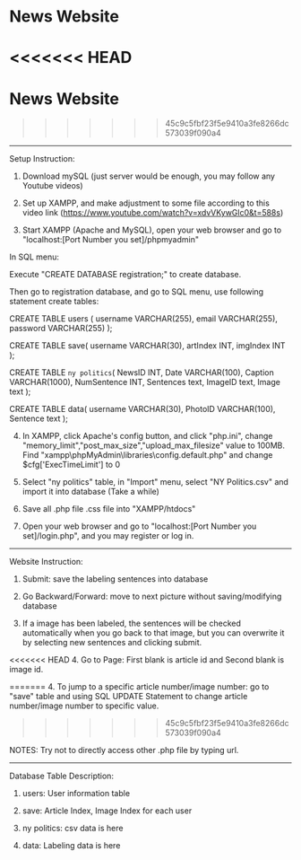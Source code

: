# News Website
<<<<<<< HEAD
=======
# News Website
>>>>>>> 45c9c5fbf23f5e9410a3fe8266dc573039f090a4
--------------------------------------------------------------------------------------------------
Setup Instruction:

1. Download mySQL (just server would be enough, you may follow any Youtube videos)

2. Set up XAMPP, and make adjustment to some file according to this video link (https://www.youtube.com/watch?v=xdvVKywGlc0&t=588s)

3. Start XAMPP (Apache and MySQL), open your web browser and go to "localhost:[Port Number you set]/phpmyadmin"

In SQL menu:

Execute "CREATE DATABASE registration;"  to create database.

Then go to registration database, and go to SQL menu, use following statement create tables:

CREATE TABLE users (
    username VARCHAR(255),
    email VARCHAR(255),
    password VARCHAR(255)
);

CREATE TABLE save(
	username VARCHAR(30),
	artIndex INT,
	imgIndex INT
);

CREATE TABLE `ny politics`(
	NewsID INT,
	Date VARCHAR(100),
	Caption VARCHAR(1000),
	NumSentence INT,
	Sentences text,
	ImageID text,
	Image text
);

CREATE TABLE data(
	username VARCHAR(30),
	PhotoID VARCHAR(100),
	Sentence text
);

4. In XAMPP, click Apache's config button, and click "php.ini", change "memory_limit","post_max_size","upload_max_filesize" value to 100MB.
   Find "xampp\phpMyAdmin\libraries\config.default.php" and change $cfg['ExecTimeLimit'] to 0
	
5. Select "ny politics" table, in "Import" menu, select "NY Politics.csv" and import it into database (Take a while)

6. Save all .php file .css file into "XAMPP/htdocs"

7. Open your web browser and go to "localhost:[Port Number you set]/login.php", and you may register or log in.


------------------------------------------------------------------------------------------------------------
Website Instruction:
1. Submit: save the labeling sentences into database

2. Go Backward/Forward: move to next picture without saving/modifying database

3. If a image has been labeled, the sentences will be checked automatically when you go back to that image, but you can overwrite it by selecting new sentences and clicking submit.

<<<<<<< HEAD
4. Go to Page: First blank is article id and Second blank is image id.


=======
4. To jump to a specific article number/image number: go to "save" table and using SQL UPDATE Statement to change article number/image number to specific value.
>>>>>>> 45c9c5fbf23f5e9410a3fe8266dc573039f090a4

NOTES: Try not to directly access other .php file by typing url.


-------------------------------------------------------------------------------------------------------------
Database Table Description:
1. users: User information table

2. save: Article Index, Image Index for each user

3. ny politics: csv data is here

4. data: Labeling data is here 
